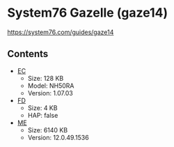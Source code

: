 # System76 Gazelle (gaze14)

https://system76.com/guides/gaze14

## Contents

- [EC](./ec.rom)
  - Size: 128 KB
  - Model: NH50RA
  - Version: 1.07.03
- [FD](./fd.rom)
  - Size: 4 KB
  - HAP: false
- [ME](./me.rom)
  - Size: 6140 KB
  - Version: 12.0.49.1536
